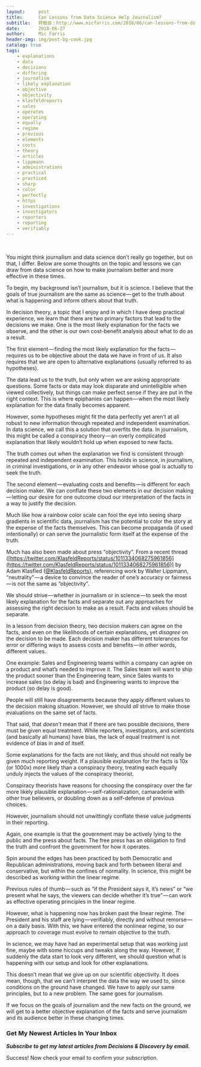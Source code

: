 ```yaml
---
layout:     post
title:      Can Lessons from Data Science Help Journalism?
subtitle:   转载自：http://www.micfarris.com/2018/06/can-lessons-from-data-science-help-journalism/
date:       2018-06-27
author:     Mic Farris
header-img: img/post-bg-cook.jpg
catalog: true
tags:
    - explanations
    - data
    - decisions
    - differing
    - journalism
    - likely explanation
    - objective
    - objectivity
    - klasfeldreports
    - sales
    - operates
    - operating
    - equally
    - regime
    - previous
    - elements
    - costs
    - theory
    - articles
    - lippmann
    - administrations
    - practical
    - practiced
    - sharp
    - color
    - perfectly
    - https
    - investigations
    - investigators
    - reporters
    - reporting
    - verifiably
---
```


 

You might think journalism and data science don’t really go together, but on that, I differ. Below are some thoughts on the topic and lessons we can draw from data science on how to make journalism better and more effective in these times.



To begin, my background isn’t journalism, but it is science. I believe that the goals of true journalism are the same as science — get to the truth about what is happening and inform others about that truth.

In decision theory, a topic that I enjoy and in which I have deep practical experience, we learn that there are two primary factors that lead to the decisions we make. One is the most likely explanation for the facts we observe, and the other is our own cost-benefit analysis about what to do as a result.

The first element — finding the most likely explanation for the facts — requires us to be objective about the data we have in front of us. It also requires that we are open to alternative explanations (usually referred to as hypotheses).

The data lead us to the truth, but only when we are asking appropriate questions. Some facts or data may look disparate and unintelligible when viewed collectively, but things can make perfect sense if they are put in the right context. This is where epiphanies can happen — when the most likely explanation for the data finally becomes apparent.

However, some hypotheses might fit the data perfectly yet aren’t at all robust to new information through repeated and independent examination. In data science, we call this a solution that overfits the data. In journalism, this might be called a conspiracy theory — an overly complicated explanation that likely wouldn’t hold up when exposed to new facts.

The truth comes out when the explanation we find is consistent through repeated and independent examination. This holds in science, in journalism, in criminal investigations, or in any other endeavor whose goal is actually to seek the truth.

The second element — evaluating costs and benefits — is different for each decision maker. We can conflate these two elements in our decision making — letting our desire for one outcome cloud our interpretation of the facts in a way to justify the decision.

Much like how a rainbow color scale can fool the eye into seeing sharp gradients in scientific data, journalism has the potential to color the story at the expense of the facts themselves. This can become propaganda (if used intentionally) or can serve the journalistic form itself at the expense of the truth.

Much has also been made about press “objectivity”. From a recent thread ([https://twitter.com/KlasfeldReports/status/1011334068275961856](https://twitter.com/KlasfeldReports/status/1011334068275961856)) by Adam Klasfled ([@KlasfeldReports](http://twitter.com/KlasfeldReports)), referencing work by Walter Lippmann, “neutrality” — a device to convince the reader of one’s accuracy or fairness — is not the same as “objectivity”.

We should strive — whether in journalism or in science — to seek the most likely explanation for the facts and separate out any approaches for assessing the right decision to make as a result. Facts and values should be separate.

In a lesson from decision theory, two decision makers can agree on the facts, and even on the likelihoods of certain explanations, yet *disagree* on the decision to be made. Each decision maker has different tolerances for error or differing ways to assess costs and benefits — in other words, different values.

One example: Sales and Engineering teams within a company can agree on a product and what’s needed to improve it. The Sales team will want to ship the product sooner than the Engineering team, since Sales wants to increase sales (so delay is bad) and Engineering wants to improve the product (so delay is good).

People will still have disagreements because they apply different values to the decision making situation. However, we should *all* strive to make those evaluations on the same set of facts.

That said, that *doesn’t* mean that if there are two possible decisions, there must be given equal treatment. While reporters, investigators, and scientists (and basically all humans) have bias, the lack of equal treatment is not evidence of bias in and of itself.

Some explanations for the facts are not likely, and thus should not really be given much reporting weight. If a plausible explanation for the facts is 10x (or 1000x) more likely than a conspiracy theory, treating each equally unduly injects the values of the conspiracy theorist.

Conspiracy theorists have reasons for choosing the conspiracy over the far more likely plausible explanation — self-rationalization, camaraderie with other true believers, or doubling down as a self-defense of previous choices.

However, journalism should not unwittingly conflate these value judgments in their reporting.

Again, one example is that the government may be actively lying to the public and the press about facts. The free press has an obligation to find the truth and confront the government for how it operates.

Spin around the edges has been practiced by both Democratic and Republican administrations, moving back and forth between liberal and conservative, but within the confines of normality. In science, this might be described as working within the linear regime.

Previous rules of thumb — such as “if the President says it, it’s news” or “we present what he says, the viewers can decide whether it’s true” — can work as effective operating principles in the linear regime.

However, what is happening now has broken past the linear regime. The President and his staff are lying — verifiably, directly and without remorse — on a daily basis. With this, we have entered the nonlinear regime, so our approach to coverage must evolve to remain objective to the truth.

In science, we may have had an experimental setup that was working just fine, maybe with some hiccups and tweaks along the way. However, if suddenly the data start to look very different, we should question what is happening with our setup and look for other explanations.

This doesn’t mean that we give up on our scientific objectivity. It does mean, though, that we can’t interpret the data the way we used to, since conditions on the ground have changed. We have to apply our same principles, but to a new problem. The same goes for journalism.

If we focus on the goals of journalism and the new facts on the ground, we will get to a better objective explanation of the facts and serve journalism and its audience better in these changing times.

### Get My Newest Articles In Your Inbox

***Subscribe to get my latest articles from Decisions & Discovery by email.***

Success! Now check your email to confirm your subscription.
